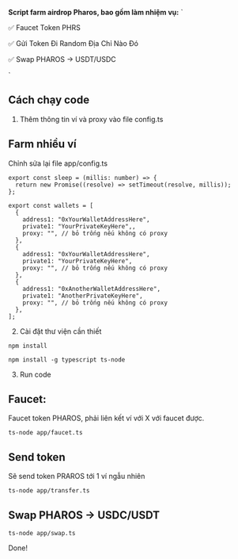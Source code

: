 **Script farm airdrop Pharos, bao gồm làm nhiệm vụ:**
`

✅ Faucet Token PHRS

✅ Gửi Token Đi Random Địa Chỉ Nào Đó

✅ Swap PHAROS -> USDT/USDC

`
## Cách chạy code

1. Thêm thông tin ví và proxy vào file config.ts

## Farm nhiều ví

Chỉnh sửa lại file app/config.ts

```
export const sleep = (millis: number) => {
  return new Promise((resolve) => setTimeout(resolve, millis));
};

export const wallets = [
  {
    address1: "0xYourWalletAddressHere",
    private1: "YourPrivateKeyHere",,
    proxy: "", // bỏ trống nếu không có proxy
  },
  {
    address1: "0xYourWalletAddressHere",
    private1: "YourPrivateKeyHere",
    proxy: "", // bỏ trống nếu không có proxy
  },
  {
    address1: "0xAnotherWalletAddressHere",
    private1: "AnotherPrivateKeyHere",
    proxy: "", // bỏ trống nếu không có proxy
  },
];

```

2. Cài đặt thư viện cần thiết

```
npm install
```

```
npm install -g typescript ts-node

```

3. Run code

## Faucet:

Faucet token PHAROS, phải liên kết ví với X với faucet được.

```
ts-node app/faucet.ts

```

## Send token

Sẽ send token PRAROS tới 1 ví ngẫu nhiên

```
ts-node app/transfer.ts

```

## Swap PHAROS -> USDC/USDT

```
ts-node app/swap.ts

```

Done!
